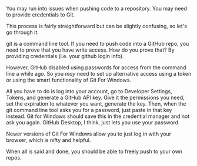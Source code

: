 You may run into issues when pushing code to a repository. You may need to provide credentials to Git.

This process is fairly straightforward but can be slightly confusing, so let's go through it.

git is a command line tool. If you need to push code into a GitHub repo, you need to prove that you have write access. How do you prove that? By providing credentials (i.e. your github login info). 

However, GitHub disabled using passwords for access from the command line a while ago. So you *may* need to set up alternative access using a token or using the smart functionality of Git For Windows.

All you have to do is log into your account, go to Developer Settings, Tokens, and generate a GitHub API key. Give it the permissions you need, set the expiration to whatever you want, generate the key. Then, when the git command line tool asks you for a password, just paste in that key instead. Git for Windows should save this in the credential manager and not ask you again. GitHub Desktop, I think, just lets you use your password.

Newer versions of Git For Windows allow you to just log in with your browser, which is nifty and helpful.

When all is said and done, you should be able to freely push to your own repos.

